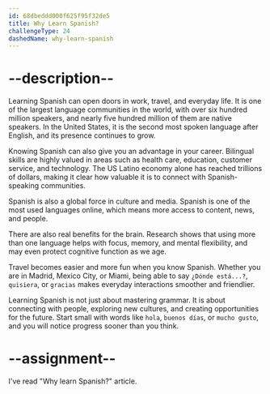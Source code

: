 ```yaml
---
id: 68dbeddd000f625f95f32de5
title: Why Learn Spanish?
challengeType: 24
dashedName: why-learn-spanish
---
```


# --description--

Learning Spanish can open doors in work, travel, and everyday life. It is one of the largest language communities in the world, with over six hundred million speakers, and nearly five hundred million of them are native speakers. In the United States, it is the second most spoken language after English, and its presence continues to grow.  

Knowing Spanish can also give you an advantage in your career. Bilingual skills are highly valued in areas such as health care, education, customer service, and technology. The US Latino economy alone has reached trillions of dollars, making it clear how valuable it is to connect with Spanish-speaking communities.  

Spanish is also a global force in culture and media. Spanish is one of the most used languages online, which means more access to content, news, and people.  

There are also real benefits for the brain. Research shows that using more than one language helps with focus, memory, and mental flexibility, and may even protect cognitive function as we age.  

Travel becomes easier and more fun when you know Spanish. Whether you are in Madrid, Mexico City, or Miami, being able to say `¿Dónde está...?`, `quisiera`, or `gracias` makes everyday interactions smoother and friendlier.  

Learning Spanish is not just about mastering grammar. It is about connecting with people, exploring new cultures, and creating opportunities for the future. Start small with words like `hola`, `buenos días`, or `mucho gusto`, and you will notice progress sooner than you think.


# --assignment--

I've read "Why learn Spanish?" article.
